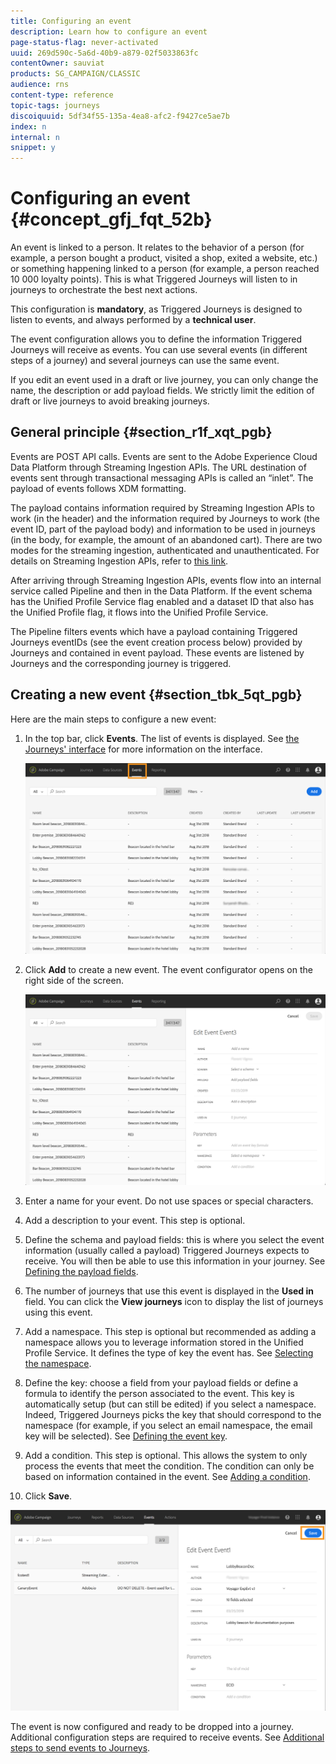 ```yaml
---
title: Configuring an event
description: Learn how to configure an event
page-status-flag: never-activated
uuid: 269d590c-5a6d-40b9-a879-02f5033863fc
contentOwner: sauviat
products: SG_CAMPAIGN/CLASSIC
audience: rns
content-type: reference
topic-tags: journeys
discoiquuid: 5df34f55-135a-4ea8-afc2-f9427ce5ae7b
index: n
internal: n
snippet: y
---
```


# Configuring an event {#concept_gfj_fqt_52b}

An event is linked to a person. It relates to the behavior of a person (for example, a person bought a product, visited a shop, exited a website, etc.) or something happening linked to a person (for example, a person reached 10 000 loyalty points). This is what Triggered Journeys will listen to in journeys to orchestrate the best next actions.

This configuration is **mandatory**, as Triggered Journeys is designed to listen to events, and always performed by a **technical user**.

The event configuration allows you to define the information Triggered Journeys will receive as events. You can use several events (in different steps of a journey) and several journeys can use the same event.

If you edit an event used in a draft or live journey, you can only change the name, the description or add payload fields. We strictly limit the edition of draft or live journeys to avoid breaking journeys.

## General principle {#section_r1f_xqt_pgb}

Events are POST API calls. Events are sent to the Adobe Experience Cloud Data Platform through Streaming Ingestion APIs. The URL destination of events sent through transactional messaging APIs is called an “inlet”. The payload of events follows XDM formatting. 

The payload contains information required by Streaming Ingestion APIs to work (in the header) and the information required by Journeys to work (the event ID, part of the payload body) and information to be used in journeys (in the body, for example, the amount of an abandoned cart). There are two modes for the streaming ingestion, authenticated and unauthenticated. For details on Streaming Ingestion APIs, refer to [this link](https://www.adobe.io/apis/experienceplatform/home/data-ingestion/data-ingestion-services.html#!api-specification/markdown/narrative/technical_overview/streaming_ingest/getting_started_with_platform_streaming_ingestion.md).

After arriving through Streaming Ingestion APIs, events flow into an internal service called Pipeline and then in the Data Platform. If the event schema has the Unified Profile Service flag enabled and a dataset ID that also has the Unified Profile flag, it flows into the Unified Profile Service.

The Pipeline filters events which have a payload containing Triggered Journeys eventIDs (see the event creation process below) provided by Journeys and contained in event payload. These events are listened by Journeys and the corresponding journey is triggered.

## Creating a new event {#section_tbk_5qt_pgb}

Here are the main steps to configure a new event:

1. In the top bar, click **Events**. The list of events is displayed. See [the Journeys' interface](../about/aboutinterface.md#concept_rcq_lqt_52b) for more information on the interface.

   ![](../assets/journey5.png)

1. Click **Add** to create a new event. The event configurator opens on the right side of the screen.

    ![](../assets/journey6.png)

1. Enter a name for your event. Do not use spaces or special characters.
        <!-- Select the event type: this is where you define where the event is coming from. See [](../event/eventtype.md#concept_oy4_jqt_52b).-->
1. Add a description to your event. This step is optional.
1. Define the schema and payload fields: this is where you select the event information (usually called a payload) Triggered Journeys expects to receive. You will then be able to use this information in your journey. See [Defining the payload fields](../event/eventpayload.md#concept_yrw_3qt_52b).
1. The number of journeys that use this event is displayed in the **Used in** field. You can click the **View journeys** icon to display the list of journeys using this event.
1. Add a namespace. This step is optional but recommended as adding a namespace allows you to leverage information stored in the Unified Profile Service. It defines the type of key the event has. See [Selecting the namespace](../event/eventnamespace.md#concept_ckb_3qt_52b).
1. Define the key: choose a field from your payload fields or define a formula to identify the person associated to the event. This key is automatically setup (but can still be edited) if you select a namespace. Indeed, Triggered Journeys picks the key that should correspond to the namespace (for example, if you select an email namespace, the email key will be selected). See [Defining the event key](../event/eventkey.md#concept_ond_hqt_52b). 
1. Add a condition. This step is optional. This allows the system to only process the events that meet the condition. The condition can only be based on information contained in the event. See [Adding a condition](../event/eventcondition.md#concept_rbg_gqt_52b).
1. Click **Save**.

 ![](../assets/journey7.png)

The event is now configured and ready to be dropped into a journey. Additional configuration steps are required to receive events. See [Additional steps to send events to Journeys](../event/eventsteps.md#concept_xrz_n1q_y2b).
